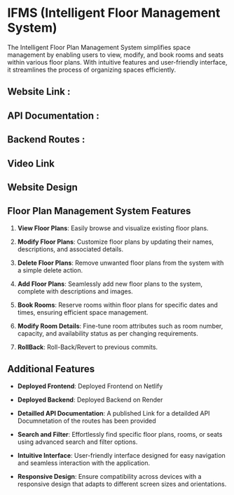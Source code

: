 # IFMS (Intelligent Floor Management System)
The Intelligent Floor Plan Management System simplifies space management by enabling users to view, modify, and book rooms and seats within various floor plans. With intuitive features and user-friendly interface, it streamlines the process of organizing spaces efficiently.


## Website Link : 
## API Documentation : 
## Backend Routes : 

## Video Link

## Website Design


## Floor Plan Management System Features

1. **View Floor Plans**: Easily browse and visualize existing floor plans.

2. **Modify Floor Plans**: Customize floor plans by updating their names, descriptions, and associated details.

3. **Delete Floor Plans**: Remove unwanted floor plans from the system with a simple delete action.

4. **Add Floor Plans**: Seamlessly add new floor plans to the system, complete with descriptions and images.

5. **Book Rooms**: Reserve rooms within floor plans for specific dates and times, ensuring efficient space management.

6. **Modify Room Details**: Fine-tune room attributes such as room number, capacity, and availability status as per changing requirements.

7. **RollBack**: Roll-Back/Revert to previous commits.

## Additional Features

- **Deployed Frontend**: Deployed Frontend on Netlify
  
- **Deployed Backend**: Deployed Backend on Render

- **Detailled API Documentation**: A published Link for a detailded API Documnetation of the routes has been provided
  
- **Search and Filter**: Effortlessly find specific floor plans, rooms, or seats using advanced search and filter options.

- **Intuitive Interface**: User-friendly interface designed for easy navigation and seamless interaction with the application.

- **Responsive Design**: Ensure compatibility across devices with a responsive design that adapts to different screen sizes and orientations.
